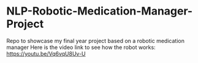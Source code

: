# NLP-Robotic-Medication-Manager-Project
Repo to showcase my final year project based on a robotic medication manager
Here is the video link to see how the robot works: https://youtu.be/Vq6vqU8Uv-U
